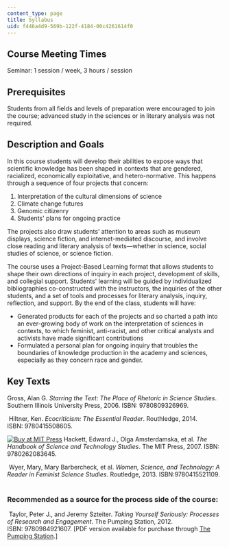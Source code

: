 ```yaml
---
content_type: page
title: Syllabus
uid: f446a4d9-569b-122f-4184-00c4261614f0
---
```


Course Meeting Times
--------------------

Seminar: 1 session / week, 3 hours / session

Prerequisites
-------------

Students from all fields and levels of preparation were encouraged to join the course; advanced study in the sciences or in literary analysis was not required.

Description and Goals
---------------------

In this course students will develop their abilities to expose ways that scientific knowledge has been shaped in contexts that are gendered, racialized, economically exploitative, and hetero-normative. This happens through a sequence of four projects that concern:

1.  Interpretation of the cultural dimensions of science
2.  Climate change futures
3.  Genomic citizenry
4.  Students' plans for ongoing practice

The projects also draw students’ attention to areas such as museum displays, science fiction, and internet-mediated discourse, and involve close reading and literary analysis of texts—whether in science, social studies of science, or science fiction.

The course uses a Project-Based Learning format that allows students to shape their own directions of inquiry in each project, development of skills, and collegial support. Students' learning will be guided by individualized bibliographies co-constructed with the instructors, the inquiries of the other students, and a set of tools and processes for literary analysis, inquiry, reflection, and support. By the end of the class, students will have:

*   Generated products for each of the projects and so charted a path into an ever-growing body of work on the interpretation of sciences in contexts, to which feminist, anti-racist, and other critical analysts and activists have made significant contributions
*   Formulated a personal plan for ongoing inquiry that troubles the boundaries of knowledge production in the academy and sciences, especially as they concern race and gender. 

Key Texts
---------

Gross, Alan G. _Starring the Text: The Place of Rhetoric in Science Studies_. Southern Illinois University Press, 2006. ISBN: 9780809326969.

 Hiltner, Ken. _Ecocriticism: The Essential Reader_. Routhledge, 2014. ISBN: 9780415508605.

[![Buy at MIT Press](/images/mp_logo.gif)](https://mitpress.mit.edu/9780262252249) Hackett, Edward J., Olga Amsterdamska, et al. _The Handbook of Science and Technology Studies_. The MIT Press, 2007. ISBN: 9780262083645.

 Wyer, Mary, Mary Barbercheck, et al. _Women, Science, and Technology: A Reader in Feminist Science Studies_. Routledge, 2013. ISBN:9780415521109.  

### Recommended as a source for the process side of the course:

 Taylor, Peter J., and Jeremy Szteiter. _Taking Yourself Seriously: Processes of Research and Engagement_. The Pumping Station, 2012. ISBN: 9780984921607. \[PDF version available for purchase through [The Pumping Station](https://thepumpingstation.org/2012/02/04/taking-yourself-seriously-processes-of-research-and-engagement-has-been-published/).\]